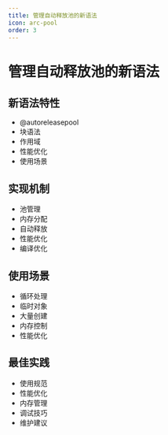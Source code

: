 ```yaml
---
title: 管理自动释放池的新语法
icon: arc-pool
order: 3
---
```


# 管理自动释放池的新语法

## 新语法特性
- @autoreleasepool
- 块语法
- 作用域
- 性能优化
- 使用场景

## 实现机制
- 池管理
- 内存分配
- 自动释放
- 性能优化
- 编译优化

## 使用场景
- 循环处理
- 临时对象
- 大量创建
- 内存控制
- 性能优化

## 最佳实践
- 使用规范
- 性能优化
- 内存管理
- 调试技巧
- 维护建议
